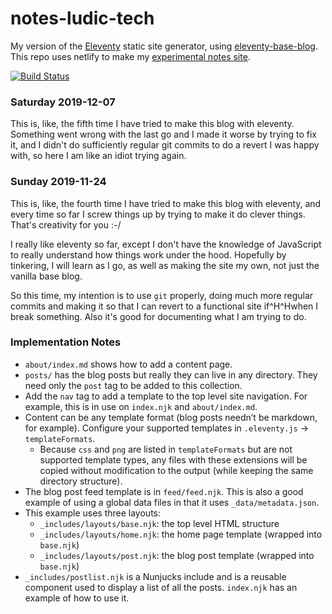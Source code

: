 # notes-ludic-tech

My version of the [Eleventy](https://github.com/11ty/eleventy) static site generator, using [eleventy-base-blog](https://github.com/11ty/eleventy-base-blog). This repo uses netlify to make my [experimental notes site](https://notes.ludic.tech).

[![Build Status](https://travis-ci.org/11ty/eleventy-base-blog.svg?branch=master)](https://travis-ci.org/11ty/eleventy-base-blog)

### Saturday 2019-12-07
This is, like, the fifth time I have tried to make this blog with eleventy. Something went wrong with the last go and I made it worse by trying to fix it, and I didn't do sufficiently regular git commits to do a revert I was happy with, so here I am like an idiot trying again.

### Sunday 2019-11-24
This is, like, the fourth time I have tried to make this blog with eleventy, and every time so far I screw things up by trying to make it do clever things. That's creativity for you :-/

I really like eleventy so far, except I don't have the knowledge of JavaScript to really understand how things work under the hood. Hopefully by tinkering, I will learn as I go, as well as making the site my own, not just the vanilla base blog.

So this time, my intention is to use `git` properly, doing much more regular commits and making it so that I can revert to a functional site if^H^Hwhen I break something. Also it's good for documenting what I am trying to do.

### Implementation Notes

* `about/index.md` shows how to add a content page.
* `posts/` has the blog posts but really they can live in any directory. They need only the `post` tag to be added to this collection.
* Add the `nav` tag to add a template to the top level site navigation. For example, this is in use on `index.njk` and `about/index.md`.
* Content can be any template format (blog posts needn’t be markdown, for example). Configure your supported templates in `.eleventy.js` -> `templateFormats`.
	* Because `css` and `png` are listed in `templateFormats` but are not supported template types, any files with these extensions will be copied without modification to the output (while keeping the same directory structure).
* The blog post feed template is in `feed/feed.njk`. This is also a good example of using a global data files in that it uses `_data/metadata.json`.
* This example uses three layouts:
  * `_includes/layouts/base.njk`: the top level HTML structure
  * `_includes/layouts/home.njk`: the home page template (wrapped into `base.njk`)
  * `_includes/layouts/post.njk`: the blog post template (wrapped into `base.njk`)
* `_includes/postlist.njk` is a Nunjucks include and is a reusable component used to display a list of all the posts. `index.njk` has an example of how to use it.
